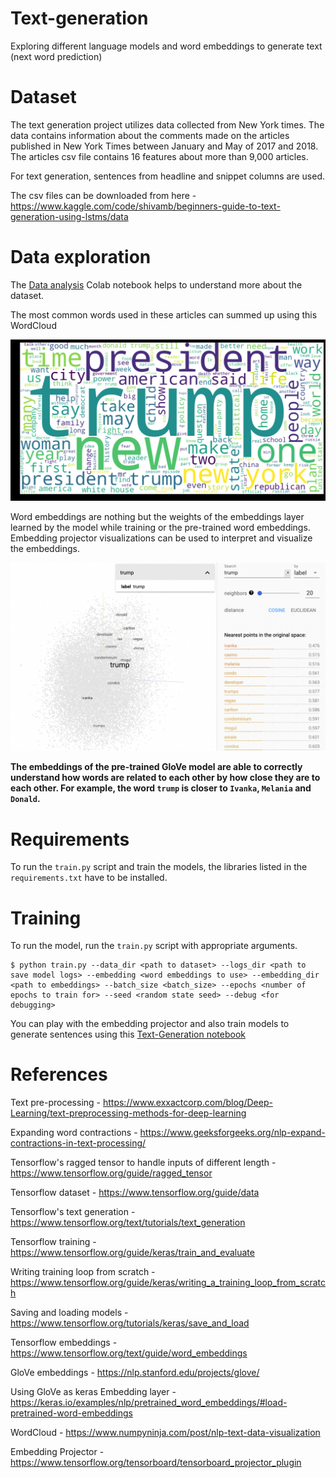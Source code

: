 # Text-generation
Exploring different language models and word embeddings to generate text (next word prediction)

# Dataset
The text generation project utilizes data collected from New York times. The data contains information about the comments made on the articles published in New York Times between January and May of 2017 and 2018. The articles csv file contains 16 features about more than 9,000 articles. 

For text generation, sentences from headline and snippet columns are used.

The csv files can be downloaded from here - https://www.kaggle.com/code/shivamb/beginners-guide-to-text-generation-using-lstms/data

# Data exploration
The [Data analysis](https://colab.research.google.com/drive/1HNRpc6PxcjBO_-swXn2DVgFUwpYtOLN2#scrollTo=TdVxoIfAjCb8) Colab notebook helps to understand more about the dataset.

The most common words used in these articles can summed up using this WordCloud

![WordCloud](/images/wordcloud.png)

Word embeddings are nothing but the weights of the embeddings layer learned by the model while training or the pre-trained word embeddings. Embedding projector visualizations can be used to interpret and visualize the embeddings. 

![Embedding Projector](/images/embedding-projector.png)

**The embeddings of the pre-trained GloVe model are able to correctly understand how words are related to each other by how close they are to each other. For example, the word `trump` is closer to `Ivanka`, `Melania` and `Donald`.**

# Requirements
To run the `train.py` script and train the models, the libraries listed in the `requirements.txt` have to be installed.

# Training
To run the model, run the `train.py` script with appropriate arguments.

```
$ python train.py --data_dir <path to dataset> --logs_dir <path to save model logs> --embedding <word embeddings to use> --embedding_dir <path to embeddings> --batch_size <batch_size> --epochs <number of epochs to train for> --seed <random state seed> --debug <for debugging>
```

You can play with the embedding projector and also train models to generate sentences using this [Text-Generation notebook](https://colab.research.google.com/drive/12iMympBfgDKNJXVBM_AyVjitYHV6mrTn#scrollTo=wHGk2B-HzGa_)

# References
Text pre-processing - https://www.exxactcorp.com/blog/Deep-Learning/text-preprocessing-methods-for-deep-learning

Expanding word contractions - https://www.geeksforgeeks.org/nlp-expand-contractions-in-text-processing/

Tensorflow's ragged tensor to handle inputs of different length - https://www.tensorflow.org/guide/ragged_tensor

Tensorflow dataset - https://www.tensorflow.org/guide/data

Tensorflow's text generation - https://www.tensorflow.org/text/tutorials/text_generation

Tensorflow training - https://www.tensorflow.org/guide/keras/train_and_evaluate

Writing training loop from scratch - https://www.tensorflow.org/guide/keras/writing_a_training_loop_from_scratch

Saving and loading models - https://www.tensorflow.org/tutorials/keras/save_and_load

Tensorflow embeddings - https://www.tensorflow.org/text/guide/word_embeddings

GloVe embeddings - https://nlp.stanford.edu/projects/glove/

Using GloVe as keras Embedding layer - https://keras.io/examples/nlp/pretrained_word_embeddings/#load-pretrained-word-embeddings

WordCloud - https://www.numpyninja.com/post/nlp-text-data-visualization

Embedding Projector - https://www.tensorflow.org/tensorboard/tensorboard_projector_plugin